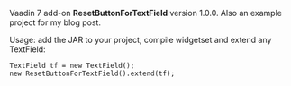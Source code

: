 Vaadin 7 add-on **ResetButtonForTextField** version 1.0.0. Also an example project for my blog post.

Usage: add the JAR to your project, compile widgetset and extend any TextField:

    TextField tf = new TextField();
    new ResetButtonForTextField().extend(tf);

